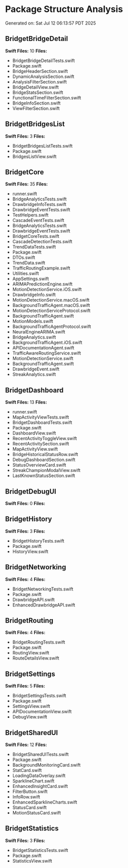 # Package Structure Analysis
Generated on: Sat Jul 12 06:13:57 PDT 2025

## BridgetBridgeDetail

**Swift Files:**       10
**Files:**
- BridgetBridgeDetailTests.swift
- Package.swift
- BridgeHeaderSection.swift
- DynamicAnalysisSection.swift
- AnalysisFilterSection.swift
- BridgeDetailView.swift
- BridgeStatsSection.swift
- FunctionalTimeFilterSection.swift
- BridgeInfoSection.swift
- ViewFilterSection.swift

## BridgetBridgesList

**Swift Files:**        3
**Files:**
- BridgetBridgesListTests.swift
- Package.swift
- BridgesListView.swift

## BridgetCore

**Swift Files:**       35
**Files:**
- runner.swift
- BridgeAnalyticsTests.swift
- DrawbridgeInfoTests.swift
- DrawbridgeEventTests.swift
- TestHelpers.swift
- CascadeEventTests.swift
- BridgeAnalyticsTests.swift
- DrawbridgeEventTests.swift
- BridgetCoreTests.swift
- CascadeDetectionTests.swift
- TrendDataTests.swift
- Package.swift
- DTOs.swift
- TrendData.swift
- TrafficRoutingExample.swift
- Utilities.swift
- AppSettings.swift
- ARIMAPredictionEngine.swift
- MotionDetectionService.iOS.swift
- DrawbridgeInfo.swift
- MotionDetectionService.macOS.swift
- BackgroundTrafficAgent.macOS.swift
- MotionDetectionServiceProtocol.swift
- BackgroundTrafficAgent.swift
- MotionModels.swift
- BackgroundTrafficAgentProtocol.swift
- NeuralEngineARIMA.swift
- BridgeAnalytics.swift
- BackgroundTrafficAgent.iOS.swift
- APIDocumentationAgent.swift
- TrafficAwareRoutingService.swift
- MotionDetectionService.swift
- BackgroundTrafficAgent.swift
- DrawbridgeEvent.swift
- StreakAnalytics.swift

## BridgetDashboard

**Swift Files:**       13
**Files:**
- runner.swift
- MapActivityViewTests.swift
- BridgetDashboardTests.swift
- Package.swift
- DashboardView.swift
- RecentActivityToggleView.swift
- RecentActivitySection.swift
- MapActivityView.swift
- BridgeHistoricalStatusRow.swift
- DebugDashboardSection.swift
- StatusOverviewCard.swift
- StreakChampionModalView.swift
- LastKnownStatusSection.swift

## BridgetDebugUI

**Swift Files:**        0
**Files:**

## BridgetHistory

**Swift Files:**        3
**Files:**
- BridgetHistoryTests.swift
- Package.swift
- HistoryView.swift

## BridgetNetworking

**Swift Files:**        4
**Files:**
- BridgetNetworkingTests.swift
- Package.swift
- DrawbridgeAPI.swift
- EnhancedDrawbridgeAPI.swift

## BridgetRouting

**Swift Files:**        4
**Files:**
- BridgetRoutingTests.swift
- Package.swift
- RoutingView.swift
- RouteDetailsView.swift

## BridgetSettings

**Swift Files:**        5
**Files:**
- BridgetSettingsTests.swift
- Package.swift
- SettingsView.swift
- APIDocumentationView.swift
- DebugView.swift

## BridgetSharedUI

**Swift Files:**       12
**Files:**
- BridgetSharedUITests.swift
- Package.swift
- BackgroundMonitoringCard.swift
- StatCard.swift
- LoadingDataOverlay.swift
- SparklineChart.swift
- EnhancedInsightCard.swift
- FilterButton.swift
- InfoRow.swift
- EnhancedSparklineCharts.swift
- StatusCard.swift
- MotionStatusCard.swift

## BridgetStatistics

**Swift Files:**        3
**Files:**
- BridgetStatisticsTests.swift
- Package.swift
- StatisticsView.swift


